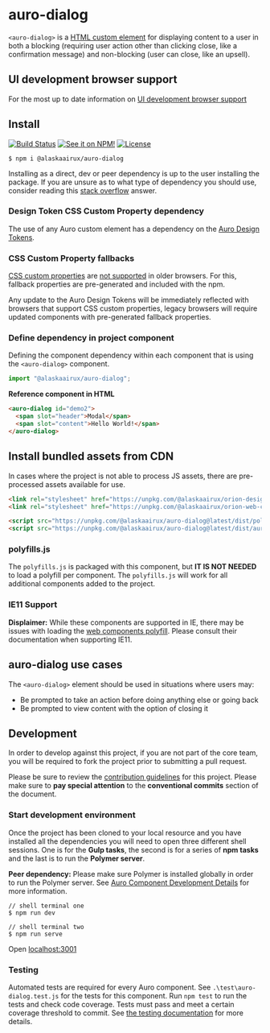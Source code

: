 # auro-dialog

`<auro-dialog>` is a [HTML custom element](https://developer.mozilla.org/en-US/docs/Web/Web_Components/Using_custom_elements) for displaying content to a user in both a blocking (requiring user action other than clicking close, like a confirmation message) and non-blocking (user can close, like an upsell).

## UI development browser support

For the most up to date information on [UI development browser support](https://auro.alaskaair.com/support/browsersSupport)

## Install

[![Build Status](https://img.shields.io/github/workflow/status/AlaskaAirlines/auro-dialog/Test%20and%20publish?branch=master&style=for-the-badge)](https://github.com/AlaskaAirlines/auro-dialog/actions?query=workflow%3A%22test+and+publish%22)
[![See it on NPM!](https://img.shields.io/npm/v/@alaskaairux/auro-dialog?style=for-the-badge&color=orange)](https://www.npmjs.com/package/@alaskaairux/auro-dialog)
[![License](https://img.shields.io/npm/l/@alaskaairux/auro-dialog?color=blue&style=for-the-badge)](https://www.apache.org/licenses/LICENSE-2.0)

```shell
$ npm i @alaskaairux/auro-dialog
```

Installing as a direct, dev or peer dependency is up to the user installing the package. If you are unsure as to what type of dependency you should use, consider reading this [stack overflow](https://stackoverflow.com/questions/18875674/whats-the-difference-between-dependencies-devdependencies-and-peerdependencies) answer.

### Design Token CSS Custom Property dependency

The use of any Auro custom element has a dependency on the [Auro Design Tokens](https://auro.alaskaair.com/getting-started/developers/design-tokens).

### CSS Custom Property fallbacks

[CSS custom properties](https://developer.mozilla.org/en-US/docs/Web/CSS/Using_CSS_custom_properties) are [not supported](https://auro.alaskaair.com/support/custom-properties) in older browsers. For this, fallback properties are pre-generated and included with the npm.

Any update to the Auro Design Tokens will be immediately reflected with browsers that support CSS custom properties, legacy browsers will require updated components with pre-generated fallback properties.

### Define dependency in project component

Defining the component dependency within each component that is using the `<auro-dialog>` component.

```javascript
import "@alaskaairux/auro-dialog";
```

**Reference component in HTML**

```html
<auro-dialog id="demo2">
  <span slot="header">Modal</span>
  <span slot="content">Hello World!</span>
</auro-dialog>
```

## Install bundled assets from CDN

In cases where the project is not able to process JS assets, there are pre-processed assets available for use.

```html
<link rel="stylesheet" href="https://unpkg.com/@alaskaairux/orion-design-tokens@latest/dist/tokens/CSSTokenProperties.css" />
<link rel="stylesheet" href="https://unpkg.com/@alaskaairux/orion-web-core-style-sheets@latest/dist/bundled/baseline.css" />

<script src="https://unpkg.com/@alaskaairux/auro-dialog@latest/dist/polyfills.js"></script>
<script src="https://unpkg.com/@alaskaairux/auro-dialog@latest/dist/auro-dialog__bundled.js"></script>
```

### polyfills.js

The `polyfills.js` is packaged with this component, but **IT IS NOT NEEDED** to load a polyfill per component. The `polyfills.js` will work for all additional components added to the project.

### IE11 Support

**Displaimer:** While these components are supported in IE, there may be issues with loading the [web components polyfill](https://www.webcomponents.org/polyfills). Please consult their documentation when supporting IE11.


## auro-dialog use cases

The `<auro-dialog>` element should be used in situations where users may:

* Be prompted to take an action before doing anything else or going back
* Be prompted to view content with the option of closing it

## Development

In order to develop against this project, if you are not part of the core team, you will be required to fork the project prior to submitting a pull request.

Please be sure to review the [contribution guidelines](https://auro.alaskaair.com/getting-started/developers/contributing) for this project. Please make sure to **pay special attention** to the **conventional commits** section of the document.

### Start development environment

Once the project has been cloned to your local resource and you have installed all the dependencies you will need to open three different shell sessions. One is for the **Gulp tasks**, the second is for a series of **npm tasks** and the last is to run the **Polymer server**.

**Peer dependency:** Please make sure Polymer is installed globally in order to run the Polymer server. See [Auro Component Development Details](https://github.com/AlaskaAirlines/auro_docs/blob/master/src/TECH_DETAILS.md) for more information.

```shell
// shell terminal one
$ npm run dev

// shell terminal two
$ npm run serve
```

Open [localhost:3001](http://localhost:3001/)

### Testing
Automated tests are required for every Auro component. See `.\test\auro-dialog.test.js` for the tests for this component. Run `npm test` to run the tests and check code coverage. Tests must pass and meet a certain coverage threshold to commit. See [the testing documentation](https://auro.alaskaair.com/support/tests) for more details.
